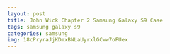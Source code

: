 ```yaml
---
layout: post
title: John Wick Chapter 2 Samsung Galaxy S9 Case
tags: samsung galaxy s9
categories: samsung
img: 18cPryraJjKDmxBNLaUyrxlGCww7oFUex
---
```

